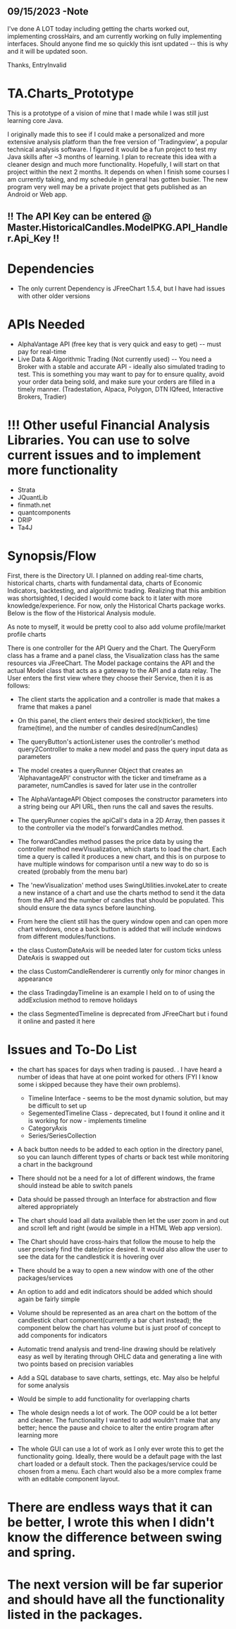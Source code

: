 ## 09/15/2023 -Note
I've done A LOT today including getting the charts worked out, implementing crossHairs, and am currently working on 
fully implementing interfaces. Should anyone find me so quickly this isnt updated -- this is why and it will be updated 
soon.

Thanks,
EntryInvalid

# TA.Charts_Prototype
This is a prototype of a vision of mine that I made while I was still just learning core Java. 

I originally made this to see if I could make a personalized and more extensive analysis platform than the free version 
of 'Tradingview', a popular technical analysis software. I figured it would be a fun project to test my Java skills 
after ~3 months of learning. I plan to recreate this idea with a cleaner design and much more functionality. Hopefully,
I will start on that project within the next 2 months. It depends on when I finish some courses I am currently taking, 
and my schedule in general has gotten busier. The new program very well may be a private project that gets published as 
an Android or Web app.


## !! The API Key can be entered @ Master.HistoricalCandles.ModelPKG.API_Handler.Api_Key !! 


# Dependencies
- The only current Dependency is JFreeChart 1.5.4, but I have had issues with other older versions
   

# APIs Needed
- AlphaVantage API (free key that is very quick and easy to get) -- must pay for real-time
- Live Data & Algorithmic Trading (Not currently used) -- You need a Broker with a stable and accurate API - ideally 
also simulated trading to test. This is something you may want to pay for to ensure quality, avoid your order data being
sold, and make sure your orders are filled in a timely manner. (Tradestation, Alpaca, Polygon, DTN IQfeed, Interactive 
Brokers, Tradier)

   
# !!! Other useful Financial Analysis Libraries. You can use to solve current issues and to implement more functionality
- Strata
- JQuantLib
- finmath.net
- quantcomponents
- DRIP
- Ta4J


# Synopsis/Flow
First, there is the Directory UI. I planned on adding real-time charts, historical charts, charts with fundamental data,
charts of Economic Indicators, backtesting, and algorithmic trading. Realizing that this ambition was shortsighted, I 
decided I would come back to it later with more knowledge/experience. For now, only the Historical Charts package works. 
Below is the flow of the Historical Analysis module.

As note to myself, it would be pretty cool to also add volume profile/market profile charts
 
There is one controller for the API Query and the Chart. The QueryForm class has a frame and a panel class, the 
Visualization class has the same resources via JFreeChart. The Model package contains the API and the actual Model class
that acts as a gateway to the API and a data relay. The User enters the first view where they choose their Service, then 
it is as follows:
  
- The client starts the application and a controller is made that makes a frame that makes a panel 
- On this panel, the client enters their desired stock(ticker), the time frame(time), and the number of candles 
desired(numCandles)
- The queryButton's actionListener uses the controller's method query2Controller to make a new model and pass the query 
input data as parameters
- The model creates a queryRunner Object that creates an 'AlphavantageAPI' constructor with the ticker and timeframe as 
a parameter, numCandles is saved for later use in the controller
- The AlphaVantageAPI Object composes the constructor parameters into a string being our API URL, then runs the call and 
saves the results.
- The queryRunner copies the apiCall's data in a 2D Array, then passes it to the controller via the model's 
forwardCandles method.
- The forwardCandles method passes the price data by using the controller method newVisualization, which starts to load 
the chart. Each time a query is called it produces a new chart, and this is on purpose to have multiple windows for 
comparison until a new way to do so is created (probably from the menu bar)
- The 'newVisualization' method uses SwingUtilities.invokeLater to create a new instance of a chart and use the charts 
method to send it the data from the API and the number of candles that should be populated. This should ensure the data 
syncs before launching.
- From here the client still has the query window open and can open more chart windows, once a back button is added that
will include windows from different modules/functions.

- the class CustomDateAxis will be needed later for custom ticks unless DateAxis is swapped out
- the class CustomCandleRenderer is currently only for minor changes in appearance
- the class TradingdayTimeline is an example I held on to of using the addExclusion method to remove holidays
- the class SegmentedTimeline is deprecated from JFreeChart but i found it online and pasted it here

# Issues and To-Do List
- the chart has spaces for days when trading is paused. . I have heard a number of ideas that have at one point worked 
for others (FYI I know some i skipped because they have their own problems).
  - Timeline Interface - seems to be the most dynamic solution, but may be difficult to set up
  - SegementedTimeline Class - deprecated, but I found it online and it is working for now - implements timeline
  - CategoryAxis
  - Series/SeriesCollection
- A back button needs to be added to each option in the directory panel, so you can launch different types of charts or 
back test while monitoring a chart in the background
- There should not be a need for a lot of different windows, the frame should instead be able to switch panels
- Data should be passed through an Interface for abstraction and flow altered appropriately
- The chart should load all data available then let the user zoom in and out and scroll left and right (would be simple
in a HTML Web app version).
- The Chart should have cross-hairs that follow the mouse to help the user precisely find the date/price desired. It 
would also allow the user to see the data for the candlestick it is 
hovering over
- There should be a way to open a new window with one of the other packages/services
- An option to add and edit indicators should be added which should again be fairly simple
- Volume should be represented as an area chart on the bottom of the candlestick chart component(currently a bar chart 
instead); the component below the chart has volume but is just proof of concept to add components for indicators
- Automatic trend analysis and trend-line drawing should be relatively easy as well by iterating through OHLC data and 
generating a line with two points based on precision variables
- Add a SQL database to save charts, settings, etc. May also be helpful for some analysis
- Would be simple to add functionality for overlapping charts


- The whole design needs a lot of work. The OOP could be a lot better and cleaner. The functionality I wanted to add 
wouldn't make that any better; hence the pause and choice to alter the entire program after learning more
- The whole GUI can use a lot of work as I only ever wrote this to get the functionality going. Ideally, there would be 
a default page with the last chart loaded or a default stock. Then the packages/service could be chosen from a menu. 
Each chart would also be a more complex frame with an editable component layout. 

  
# There are endless ways that it can be better, I wrote this when I didn't know the difference between swing and spring.
# The next version will be far superior and should have all the functionality listed in the packages. 

  
